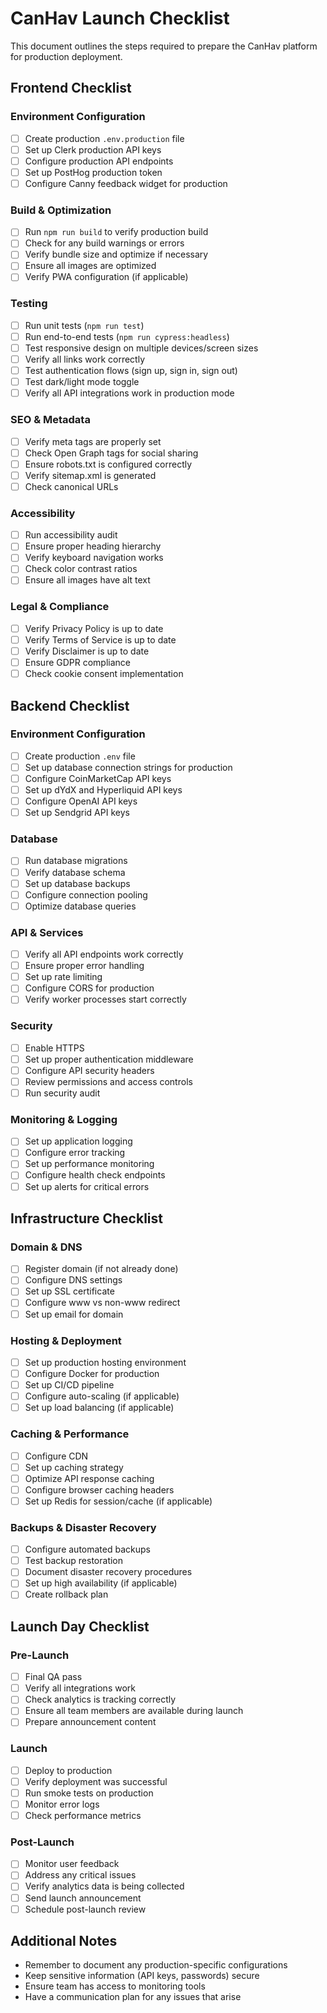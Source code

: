 # CanHav Launch Checklist

This document outlines the steps required to prepare the CanHav platform for production deployment.

## Frontend Checklist

### Environment Configuration
- [ ] Create production `.env.production` file
- [ ] Set up Clerk production API keys
- [ ] Configure production API endpoints
- [ ] Set up PostHog production token
- [ ] Configure Canny feedback widget for production

### Build & Optimization
- [ ] Run `npm run build` to verify production build
- [ ] Check for any build warnings or errors
- [ ] Verify bundle size and optimize if necessary
- [ ] Ensure all images are optimized
- [ ] Verify PWA configuration (if applicable)

### Testing
- [ ] Run unit tests (`npm run test`)
- [ ] Run end-to-end tests (`npm run cypress:headless`)
- [ ] Test responsive design on multiple devices/screen sizes
- [ ] Verify all links work correctly
- [ ] Test authentication flows (sign up, sign in, sign out)
- [ ] Test dark/light mode toggle
- [ ] Verify all API integrations work in production mode

### SEO & Metadata
- [ ] Verify meta tags are properly set
- [ ] Check Open Graph tags for social sharing
- [ ] Ensure robots.txt is configured correctly
- [ ] Verify sitemap.xml is generated
- [ ] Check canonical URLs

### Accessibility
- [ ] Run accessibility audit
- [ ] Ensure proper heading hierarchy
- [ ] Verify keyboard navigation works
- [ ] Check color contrast ratios
- [ ] Ensure all images have alt text

### Legal & Compliance
- [ ] Verify Privacy Policy is up to date
- [ ] Verify Terms of Service is up to date
- [ ] Verify Disclaimer is up to date
- [ ] Ensure GDPR compliance
- [ ] Check cookie consent implementation

## Backend Checklist

### Environment Configuration
- [ ] Create production `.env` file
- [ ] Set up database connection strings for production
- [ ] Configure CoinMarketCap API keys
- [ ] Set up dYdX and Hyperliquid API keys
- [ ] Configure OpenAI API keys
- [ ] Set up Sendgrid API keys

### Database
- [ ] Run database migrations
- [ ] Verify database schema
- [ ] Set up database backups
- [ ] Configure connection pooling
- [ ] Optimize database queries

### API & Services
- [ ] Verify all API endpoints work correctly
- [ ] Ensure proper error handling
- [ ] Set up rate limiting
- [ ] Configure CORS for production
- [ ] Verify worker processes start correctly

### Security
- [ ] Enable HTTPS
- [ ] Set up proper authentication middleware
- [ ] Configure API security headers
- [ ] Review permissions and access controls
- [ ] Run security audit

### Monitoring & Logging
- [ ] Set up application logging
- [ ] Configure error tracking
- [ ] Set up performance monitoring
- [ ] Configure health check endpoints
- [ ] Set up alerts for critical errors

## Infrastructure Checklist

### Domain & DNS
- [ ] Register domain (if not already done)
- [ ] Configure DNS settings
- [ ] Set up SSL certificate
- [ ] Configure www vs non-www redirect
- [ ] Set up email for domain

### Hosting & Deployment
- [ ] Set up production hosting environment
- [ ] Configure Docker for production
- [ ] Set up CI/CD pipeline
- [ ] Configure auto-scaling (if applicable)
- [ ] Set up load balancing (if applicable)

### Caching & Performance
- [ ] Configure CDN
- [ ] Set up caching strategy
- [ ] Optimize API response caching
- [ ] Configure browser caching headers
- [ ] Set up Redis for session/cache (if applicable)

### Backups & Disaster Recovery
- [ ] Configure automated backups
- [ ] Test backup restoration
- [ ] Document disaster recovery procedures
- [ ] Set up high availability (if applicable)
- [ ] Create rollback plan

## Launch Day Checklist

### Pre-Launch
- [ ] Final QA pass
- [ ] Verify all integrations work
- [ ] Check analytics is tracking correctly
- [ ] Ensure all team members are available during launch
- [ ] Prepare announcement content

### Launch
- [ ] Deploy to production
- [ ] Verify deployment was successful
- [ ] Run smoke tests on production
- [ ] Monitor error logs
- [ ] Check performance metrics

### Post-Launch
- [ ] Monitor user feedback
- [ ] Address any critical issues
- [ ] Verify analytics data is being collected
- [ ] Send launch announcement
- [ ] Schedule post-launch review

## Additional Notes

- Remember to document any production-specific configurations
- Keep sensitive information (API keys, passwords) secure
- Ensure team has access to monitoring tools
- Have a communication plan for any issues that arise
